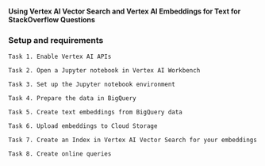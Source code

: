 ####  Using Vertex AI Vector Search and Vertex AI Embeddings for Text for StackOverflow Questions ####


### Setup and requirements
```Task 1. Enable Vertex AI APIs```

```Task 2. Open a Jupyter notebook in Vertex AI Workbench```

```Task 3. Set up the Jupyter notebook environment```

```Task 4. Prepare the data in BigQuery```

```Task 5. Create text embeddings from BigQuery data```

```Task 6. Upload embeddings to Cloud Storage```

```Task 7. Create an Index in Vertex AI Vector Search for your embeddings```

```Task 8. Create online queries```
